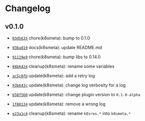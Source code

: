 # Changelog

## v0.1.0

* [`03d5635`](https://github.com/falcosecurity/plugins/commit/03d5635) chore(k8smeta): bump to 0.1.0

* [`936a819`](https://github.com/falcosecurity/plugins/commit/936a819) docs(k8smeta): update README.md

* [`91119e9`](https://github.com/falcosecurity/plugins/commit/91119e9) chore(k8smeta): bump libs to 0.14.0

* [`08b6424`](https://github.com/falcosecurity/plugins/commit/08b6424) cleanup(k8smeta): rename some variables

* [`ac5c8fb`](https://github.com/falcosecurity/plugins/commit/ac5c8fb) update(k8smeta): add a retry log

* [`93b643c`](https://github.com/falcosecurity/plugins/commit/93b643c) update(k8smeta): change log verbosity for a log

* [`b58f560`](https://github.com/falcosecurity/plugins/commit/b58f560) update(k8smeta): change plugin version to `0.1.0-alpha`

* [`1f80134`](https://github.com/falcosecurity/plugins/commit/1f80134) update(k8smeta): remove a wrong log

* [`e23a1c4`](https://github.com/falcosecurity/plugins/commit/e23a1c4) cleanup(k8smeta): rename `k8sres.*` into `k8smeta.*`


